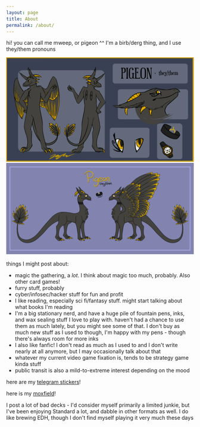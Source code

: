 ```yaml
---
layout: page
title: About
permalink: /about/
---
```


hi! you can call me mweep, or pigeon ^^ I'm a birb/derg thing, and I use
they/them pronouns

![pigeon fursona anthro refsheet](/assets/images/refsheet_pigeon-anthro.png)
![pigeon fursona feral refsheet](/assets/images/refsheet_pigeon-feral.png)

things I might post about:

- magic the gathering, a *lot*. I think about magic too much, probably. Also
other card games!
- furry stuff, probably
- cyber/infosec/hacker stuff for fun and profit
- I like reading, especially sci fi/fantasy stuff. might start talking about
what books I'm reading
- I'm a big stationary nerd, and have a huge pile of fountain pens, inks, and
wax sealing stuff I love to play with. haven't had a chance to use them as much
lately, but you might see some of that. I don't buy as much new stuff as
I used to though, I'm happy with my pens - though there's always room for more
inks
- I also like fanfic! I don't read as much as I used to and I don't write
nearly at all anymore, but I may occasionally talk about that
- whatever my current video game fixation is, tends to be strategy game kinda
  stuff
- public transit is also a mild-to-extreme interest depending on the mood

here are my [telegram stickers](https://telegram.me/addstickers/mweepigeon)!

here is my [moxfield](https://www.moxfield.com/users/mweepigeon)!

I post a lot of bad decks - I'd consider myself primarily a limited junkie,
but I've been enjoying Standard a lot, and dabble in other formats as well. I
do like brewing EDH, though I don't find myself playing it very much these days



